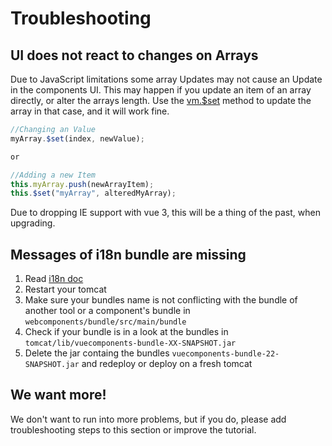 # Troubleshooting

## UI does not react to changes on Arrays

Due to JavaScript limitations some array Updates may not cause an Update in the components UI. This may happen if you update an item of an array directly, or alter the arrays length. Use the [vm.$set](https://v2.vuejs.org/v2/api/#vm-set) method to update the array in that case, and it will work fine.

```js
//Changing an Value
myArray.$set(index, newValue);

or

//Adding a new Item
this.myArray.push(newArrayItem);
this.$set("myArray", alteredMyArray);
```

Due to dropping IE support with vue 3, this will be a thing of the past, when upgrading.

## Messages of i18n bundle are missing

1. Read [i18n doc](i18n.md)
2. Restart your tomcat
3. Make sure your bundles name is not conflicting with the bundle of another tool or a component's bundle in `webcomponents/bundle/src/main/bundle`
4. Check if your bundle is in a look at the bundles in `tomcat/lib/vuecomponents-bundle-XX-SNAPSHOT.jar`
5. Delete the jar containg the bundles `vuecomponents-bundle-22-SNAPSHOT.jar` and redeploy or deploy on a fresh tomcat

## We want more!

We don't want to run into more problems, but if you do, please add troubleshooting steps to this section or improve the tutorial.